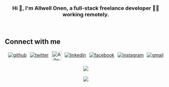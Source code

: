 ### <div align="center"> Hi 👋, I'm Allwell Onen, a full-stack freelance developer 👨‍💻 working remotely.</div>

<br/>

## Connect with me  
<div align="center" style="display: flex; justify-content: space-evenly; place-items: center;">
  <a href="https://github.com/allwells" target="_blank">
    <img src="https://img.shields.io/badge/github-%2324292e.svg?&style=for-the-badge&logo=github&logoColor=white" alt="github" style="margin-bottom: 5px;" />
  </a>
  <a href="https://twitter.com/allwell_festus" target="_blank">
    <img src="https://img.shields.io/badge/twitter-%2300acee.svg?&style=for-the-badge&logo=twitter&logoColor=white" alt="twitter" style="margin-bottom: 5px;" />
  </a>
  <a href="https://dev.to/allwells">
    <img src="https://d2fltix0v2e0sb.cloudfront.net/dev-badge.svg" alt="Allwell Ubi's DEV Community Profile" height="30" width="30">
  </a>
  <a href="https://linkedin.com/in/allwell-festus" target="_blank">
    <img src="https://img.shields.io/badge/linkedin-%231E77B5.svg?&style=for-the-badge&logo=linkedin&logoColor=white" alt="linkedin" style="margin-bottom: 5px;" />
  </a>
  <a href="https://www.facebook.com/allwell.onen" target="_blank">
    <img src="https://img.shields.io/badge/facebook-%232E87FB.svg?&style=for-the-badge&logo=facebook&logoColor=white" alt="facebook" style="margin-bottom: 5px;" />
  </a>
  <a href="https://instagram.com/allwell_festus" target="_blank">
    <img src="https://img.shields.io/badge/instagram-%23000000.svg?&style=for-the-badge&logo=instagram&logoColor=white" alt="instagram" style="margin-bottom: 5px;" />
  </a> 
  <a href="mailto: aleenfestus@gmail.com" target="_blank">
    <img src="https://img.shields.io/badge/gmail-%23000000.svg?&style=for-the-badge&logo=gmail&logoColor=white" alt="gmail" style="margin-bottom: 5px;" />
  </a>  
</div>

<br/>  

<div align="center">
  <img src="https://komarev.com/ghpvc/?username=allwells&&style=flat-square" align="center" />
</div> 

<br/>  

<div align="center">
  <a href="https://www.buymeacoffee.com/allwells" target="_blank" style="display: inline-block;">
    <img src="https://img.shields.io/badge/Donate-Buy%20Me%20A%20Coffee-orange.svg?style=flat-square" align="center"/>
  </a>
</div>
<br />
